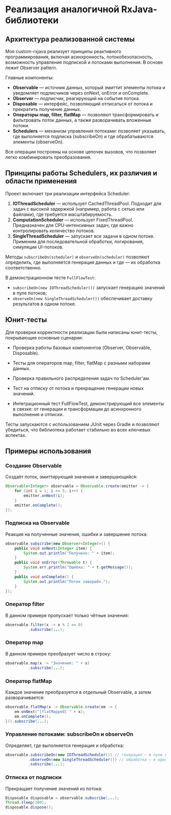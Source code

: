 # Реализация аналогичной RxJava-библиотеки

## Архитектура реализованной системы

Моя custom-rxjava реализует принципы реактивного программирования, включая асинхронность, потокобезопасность, возможность управления подпиской и потоками выполнения. В основе лежит Observer pattern.

Главные компоненты:

* **Observable<T>** — источник данных, который эмиттит элементы потока и уведомляет подписчиков через onNext, onError и onComplete.
* **Observer<T>** — подписчик, реагирующий на события потока.
* **Disposable** — интерфейс, позволяющий отписаться от потока и прекратить получение данных.
* **Операторы map, filter, flatMap** — позволяют трансформировать и фильтровать поток данных, а также разворачивать вложенные потоки.
* **Schedulers** — механизм управления потоками: позволяет указывать, где выполняется подписка (subscribeOn) и где обрабатываются элементы (observeOn).

Все операции построены на основе цепочек вызовов, что позволяет легко комбинировать преобразования.

## Принципы работы Schedulers, их различия и области применения

Проект включает три реализации интерфейса Scheduler:

1. **IOThreadScheduler** — использует CachedThreadPool. Подходит для задач с высокой задержкой (например, работа с сетью или файлами), где требуется масштабируемость.
2. **ComputationScheduler** — использует FixedThreadPool. Предназначен для CPU-интенсивных задач, где важно контролировать количество потоков.
3. **SingleThreadScheduler** — запускает все задачи в одном потоке. Применим для последовательной обработки, логирования, симуляции UI-потоков.

Методы `subscribeOn(scheduler)` и `observeOn(scheduler)` позволяют определить, где выполняется генерация данных и где — их обработка соответственно.

В демонстрационном тесте `FullFlowTest`:

* `subscribeOn(new IOThreadScheduler())` запускает генерацию значений в пуле потоков;
* `observeOn(new SingleThreadScheduler())` обеспечивает доставку результатов в одном потоке.

## Юнит-тесты

Для проверки корректности реализации были написаны юнит-тесты, покрывающие основные сценарии:

* Проверка работы базовых компонентов (Observer, Observable, Disposable).
* Тесты для операторов map, filter, flatMap с разными наборами данных.
* Проверка правильного распределения задач по Scheduler'ам.
* Тест на отписку от потока и прекращение генерации новых значений.

* Интеграционный тест FullFlowTest, демонстрирующий все элементы в связке: от генерации и трансформации до асинхронного выполнения и отписки.

Тесты запускаются с использованием JUnit через Gradle и позволяют убедиться, что библиотека работает стабильно во всех ключевых аспектах.


## Примеры использования

### Создание Observable

Создаёт поток, эмиттирующий значения и завершающийся:

```java
Observable<Integer> observable = Observable.create(emitter -> {
    for (int i = 1; i <= 5; i++) {
        emitter.onNext(i);
    }
    emitter.onComplete();
});
```

### Подписка на Observable

Реакция на полученные значения, ошибки и завершение потока:

```java
observable.subscribe(new Observer<Integer>() {
    public void onNext(Integer item) {
        System.out.println("Получено: " + item);
    }
    public void onError(Throwable t) {
        System.err.println("Ошибка: " + t.getMessage());
    }
    public void onComplete() {
        System.out.println("Поток завершён.");
    }
});
```

### Оператор filter

В данном примере пропускает только чётные значения:

```java
observable.filter(x -> x % 2 == 0)
          .subscribe(...);
```

### Оператор map

В данном примере преобразует число в строку:

```java
observable.map(x -> "Значение: " + x)
          .subscribe(...);
```

### Оператор flatMap

Каждое значение преобразуется в отдельный Observable, а затем разворачивается:

```java
observable.flatMap(x -> Observable.create(em -> {
    em.onNext("[flatMapped] " + x);
    em.onComplete();
})).subscribe(...);
```

### Управление потоками: subscribeOn и observeOn

Определяет, где выполняется генерация и обработка:

```java
observable.subscribeOn(new IOThreadScheduler()) // генерация — в пуле потоков
          .observeOn(new SingleThreadScheduler()) // обработка — в одном потоке
          .subscribe(...);
```

### Отписка от подписки

Прекращает получение значений из потока:

```java
Disposable disposable = observable.subscribe(...);
Thread.sleep(300);
disposable.dispose();
```
